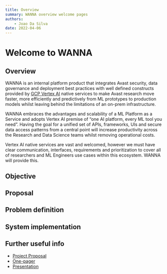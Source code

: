 ```yaml
---
title: Overview
summary: WANNA overview welcome pages
authors:
    - Joao Da Silva
date: 2022-04-06
---
```


# Welcome to WANNA

## Overview

WANNA is an internal platform product that integrates Avast security, data governance and deployment best practices with well defined constructs provided by [GCP Vertex AI](https://cloud.google.com/vertex-ai/#section-1) native services to make Avast research move faster, more efficiently and predictively from ML prototypes to production models whilst leaving behind the limitations of an on-prem infrastructure.

WANNA embraces the advantages and scalability of a ML Platform as a Service and adopts Vertex AI premise of “one AI platform, every ML tool you need”.
Having the goal for a unified set of APIs, frameworks, UIs and secure data access patterns from a central point will increase productivity across the Research and Data Science teams whilst removing operational costs.

Vertex AI native services are vast and welcomed, however we must have clear communication, interfaces, requirements and prioritization to cover all of researchers and ML Engineers use cases within this ecosystem. WANNA will provide this.


## Objective

## Proposal

## Problem definition

## System implementation

## Further useful info

* [Project Proposal]()
* [One-pager]()
* [Presentation]()